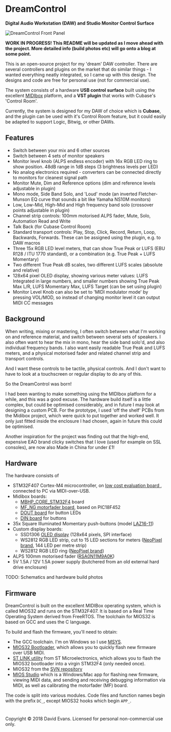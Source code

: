 # DreamControl
**Digital Audio Workstation (DAW) and Studio Monitor Control Surface**

![DreamControl Front Panel](https://i.imgur.com/ogYC02I.png)

**WORK IN PROGRESS! This README will be updated as I move ahead with the project. More detailed info (build photos etc) will go onto a blog at some point.**

This is an open-source project for my 'dream' DAW controller. There are several controllers and plugins on the market that do similar things - I wanted everything neatly integrated, so I came up with this design. The designs and code are free for personal use (not for commercial use).

The system consists of a hardware **USB control surface** built using the excellent [MIDIbox](http://www.ucapps.de/) platform, and a **VST plugin** that works with Cubase's 'Control Room'.

Currently, the system is designed for my DAW of choice which is **Cubase**, and the plugin can be used with it's Control Room feature, but it could easily be adapted to support Logic, Bitwig, or other DAWs.

## Features
 - Switch between your mix and 6 other sources
 - Switch between 4 sets of monitor speakers
 - Monitor level knob (ALPS endless encoder) with 16x RGB LED ring to show position. 48dB range in 1dB steps (3 brightness levels per LED)
 - No analog electronics required - converters can be connected directly to monitors for cleanest signal path
 - Monitor Mute, Dim and Reference options (dim and reference levels adjustable in plugin)
 - Mono mode, Side Band Solo, and 'Loud' mode (an inverted Fletcher-Munson EQ curve that sounds a bit like Yamaha NS10M monitors)
 - Low, Low-Mid, High-Mid and High frequency band solo (crossover points adjustable in plugin)
 - Channel strip controls: 100mm motorised ALPS fader, Mute, Solo, Automation Read and Write
 - Talk Back (for Cubase Control Room)
 - Standard transport controls: Play, Stop, Click, Record, Return, Loop, Backwards, Forwards. These can be assigned using the plugin, e.g. to DAW macros
 - Three 15x RGB LED level meters, that can show True Peak or LUFS (EBU R128 / ITU 1770 standard), or a combination (e.g. True Peak + LUFS Momentary)
 - Two different True Peak dB scales, two different LUFS scales (absolute and relative)
 - 128x64 pixel OLED display, showing various meter values: LUFS Integrated in large numbers, and smaller numbers showing True Peak Max L/R, LUFS Momentary Max, LUFS Target (can be set using plugin)
- Monitor Level Knob can also be set to 'MIDI modulator mode' by pressing VOL/MOD, so instead of changing monitor level it can output MIDI CC messages
## Background
When writing, mixing or mastering, I often switch between what I'm working on and reference material, and switch between several sets of speakers. I also often want to hear the mix in mono, hear the side band solo'd, and also individual frequency bands. I also want easily readable True Peak and LUFS meters, and a physical motorised fader and related channel strip and transport controls.

And I want these controls to be tactile, physical controls. And I don't want to have to look at a touchscreen or regular display to do any of this.

So the DreamControl was born!

I had been wanting to make something using the MIDIbox platform for a while, and this was a good excuse. The hardware build itself is a little complex, but could be optimised considerably, and in future I may look at designing a custom PCB. For the prototype, I used 'off the shelf' PCBs from the Midibox project, which were quick to put together and worked well. It only just fitted inside the enclosure I had chosen, again in future this could be optimised.

Another inspiration for the project was finding out that the high-end, expensive EAO brand clicky switches that I love (used for example on SSL consoles), are now also Made in China for under £1!
## Hardware
The hardware consists of
 - STM32F407 Cortex-M4 microcontroller, on [low cost evaluation board
](https://www.st.com/en/evaluation-tools/stm32f4discovery.html), connected to PC via MIDI-over-USB.
 - Midibox boards:
	 - [MBHP_CORE_STM32F4](http://www.ucapps.de/mbhp_core_stm32f4.html) board
	 - [MF_NG motorfader board](http://www.ucapps.de/mbhp_mf_ng.html), based on PIC18F452
	 - [DOUT board](http://www.ucapps.de/mbhp_dout.html) for button LEDs
	 - [DIN board](http://www.ucapps.de/mbhp_din.html) for buttons
 - 35x Square Illuminated Momentary push-buttons (model [LAZ16-11](https://www.ebay.co.uk/itm/Square-micro-button-LAZ16-11-self-lock-no-lamp-button-switch-3-foot-diameter16mm-/162438920326))
 - Custom display boards:
	 - SSD1306 [OLED display](https://www.amazon.co.uk/SSD1306-128x64-Display-Module-Electronics/dp/B00KCM9JMG) (128x64 pixels, SPI interface)
	 - WS2812 RGB LED strip, cut to 15 LED sections for meters ([NeoPixel brand](https://www.adafruit.com/product/1507), 144 LED per metre strip)
	 - WS2812 RGB LED ring ([NeoPixel brand](https://www.adafruit.com/product/1463))
 - ALPS 100mm motorised fader ([RSA0N11M9A0K](https://www.reichelt.com/de/en/alps-rsa0n-studio-fader-motor-and-touch-sense-10k-rsa0n11m9-lin10k-p73884.html?ARTICLE=73884&&r=1))
 - 5V 1.5A / 12V 1.5A power supply (butchered from an old external hard drive enclosure)

TODO: Schematics and hardware build photos

## Firmware
DreamControl is built on the excellent MIDIBox operating system, which is called MIOS32 and runs on the STM32F407. It is based on a Real Time Operating System derived from FreeRTOS. The toolchain for MIOS32 is based on GCC and uses the C language.

To build and flash the firmware, you'll need to obtain:

 - The GCC toolchain. I'm on Windows so I use [MSYS](http://www.mingw.org/wiki/MSYS).
 - [MIOS32 Bootloader](http://www.ucapps.de/mios32_download.html), which allows you to quickly flash new firmware over USB MIDI.
 - [ST LINK utility](https://www.st.com/en/development-tools/st-link-v2.html) from ST Microelectronics, which allows you to flash the MIOS32 bootloader into a virgin STM32F4 (only needed once).
 - MIOS32 from the [SVN repository](http://svnmios.midibox.org/listing.php?repname=svn.mios32&path=/trunk/) 
 - [MIOS Studio](http://www.ucapps.de/mios_studio.html) which is a Windows/Mac app for flashing new firmware, viewing MIDI data, and sending and receiving debugging information via MIDI, as well as calibrating the motorfader (MF) board.

The code is split into various modules. Code files and function names begin with the prefix `DC_`, except MIOS32 hooks which begin `APP_`.

 
 
   
 # 
Copyright © 2018 David Evans. Licensed for personal non-commercial use only. 
<!--stackedit_data:
eyJoaXN0b3J5IjpbLTI0OTA3ODIzNyw1MTM1MzEzOTUsLTQ5Mz
c5NDYxMSw2MTIwOTE5NjYsMTc0NTAzMDEyOCwxMjIzODk5NDk4
LDExOTQ2NDE3NTksMzQ2MjkxNDcsLTE3ODk4NDgwMzcsMzU3NT
E3NzA2LC0xNTIwMDYzN119
-->